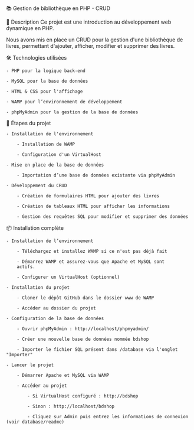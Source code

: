 📚 Gestion de bibliothèque en PHP - CRUD

📌 Description
Ce projet est une introduction au développement web dynamique en PHP.

Nous avons mis en place un CRUD pour la gestion d'une bibliothèque de livres, permettant d'ajouter, afficher, modifier et supprimer des livres.

🛠️ Technologies utilisées

    - PHP pour la logique back-end

    - MySQL pour la base de données

    - HTML & CSS pour l'affichage

    - WAMP pour l’environnement de développement

    - phpMyAdmin pour la gestion de la base de données

🚀 Étapes du projet

    - Installation de l'environnement

        - Installation de WAMP

        - Configuration d'un VirtualHost

    - Mise en place de la base de données

        - Importation d’une base de données existante via phpMyAdmin

    - Développement du CRUD

        - Création de formulaires HTML pour ajouter des livres

        - Création de tableaux HTML pour afficher les informations

        - Gestion des requêtes SQL pour modifier et supprimer des données

📦 Installation complète

    - Installation de l’environnement

        - Téléchargez et installez WAMP si ce n'est pas déjà fait

        - Démarrez WAMP et assurez-vous que Apache et MySQL sont
        actifs.

        - Configurer un VirtualHost (optionnel)

    - Installation du projet

        - Cloner le dépôt GitHub dans le dossier www de WAMP

        - Accéder au dossier du projet

    - Configuration de la base de données

        - Ouvrir phpMyAdmin : http://localhost/phpmyadmin/

        - Créer une nouvelle base de données nommée bdshop

        - Importer le fichier SQL présent dans /database via l'onglet "Importer"

    - Lancer le projet

        - Démarrer Apache et MySQL via WAMP

        - Accéder au projet

            - Si VirtualHost configuré : http://bdshop

            - Sinon : http://localhost/bdshop

            - Cliquez sur Admin puis entrez les informations de connexion (voir database/readme)
